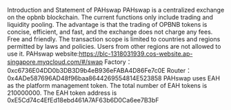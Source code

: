 Introduction and Statement of PAHswap
PAHswap is a centralized exchange on the opbnb blockchain.
The current functions only include trading and liquidity pooling.
The advantage is that the trading of OPBNB tokens is concise, efficient, and fast, and the exchange does not charge any fees. Free and friendly.
The transaction scope is limited to countries and regions permitted by laws and policies. Users from other regions are not allowed to use it.
PAHswap website:https://blc-1318031939.cos-website.ap-singapore.myqcloud.com/#/swap
Factory：0xc6736E04DD0b3DB3D9b4eB936eFABA4D86Fe7c0E
Router：0x4ADe587696AD48f96baa8644269554814E523858
PAHswap uses EAH as the platform management token.
The total number of EAH tokens is 210000000.
The EAH token address is 0xE5Cd74c4EfEd18ebd461A7AF63b6D0Ca6ee7B3bF
